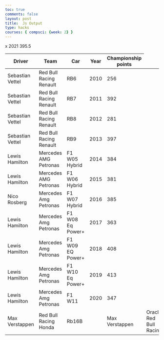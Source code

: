 ```yaml
---
toc: true
comments: false
layout: post
title:  Js Output  
type: hacks
courses: { compsci: {week: 2} }
---
```




<!-- Head contains information to Support the Document -->
<head>
    <!-- load jQuery and DataTables output style and scripts -->
    <link rel="stylesheet" type="text/css" href="https://cdn.datatables.net/1.13.4/css/jquery.dataTables.min.css">
    <script type="text/javascript" language="javascript" src="https://code.jquery.com/jquery-3.6.0.min.js"></script>
    <script>var define = null;</script>
    <script type="text/javascript" language="javascript" src="https://cdn.datatables.net/1.13.4/js/jquery.dataTables.min.js"></script>
</head>

<!-- Body contains the contents of the Document -->
<body>
    <table id="demo" class="table">
        <thead>
            <tr>
                <th>Driver</th>
                <th>Team</th>
                <th>Car</th>
                <th>Year</th>x
                <th>Championship points</th>
            </tr>
        </thead>
        <tbody>
            <tr>
                <td>Sebastian Vettel</td>
                <td>Red Bull Racing Renault</td>
                <td>RB6</td>
                <td>2010</td>
                <td>256</td>
            </tr>
            <tr>
                <td>Sebastian Vettel</td>
                <td>Red Bull Racing Renault</td>
                <td>RB7</td>
                <td>2011</td>
                <td>392</td>
            </tr>
            <tr>
                <td>Sebastian Vettel</td>
                <td>Red Bull Racing Renault</td>
                <td>RB8</td>
                <td>2012</td>
                <td>281</td>
            </tr>
            <tr>
                <td>Sebastian Vettel</td>
                <td>Red Bull Racing Renault</td>
                <td>RB9</td>
                <td>2013</td>
                <td>397</td>
            </tr>
            <tr>
                <td>Lewis Hamilton</td>
                <td>Mercedes AMG Petronas</td>
                <td>F1 W05 Hybrid</td>
                <td>2014</td>
                <td>384</td>
            </tr>
            <tr>
                <td>Lewis Hamilton</td>
                <td>Mercedes AMG Petronas</td>
                <td>F1 W06 Hybrid</td>
                <td>2015</td>
                <td>381</td>
            </tr>
            <tr>
                <td>Nico Rosberg</td>
                <td>Mercedes Amg Petronas </td>
                <td>F1 W07 Hybrid</td>
                <td>2016</td>
                <td>385</td>
            </tr>
            <tr>
                <td>Lewis Hamilton</td>
                <td>Mercedes Amg Petronas</td>
                <td>F1 W08 Eq Power+</td>
                <td>2017</td>
                <td>363</td>
            </tr>
            <tr>
                <td>Lewis Hamilton</td>
                <td> Mercedes Amg Petronas</td>
                <td>F1 W09 EQ Power+</td>
                <td>2018</td>
                <td>408</td>
            </tr>
            <tr>
                <td>Lewis Hamilton</td>
                <td>Mercedes Amg Petronas</td>
                <td>F1 W10 Eq Power+</td>
                <td>2019</td>
                <td>413</td>
            </tr>
            <tr>
                <td>Lewis Hamilton</td>
                <td>Mercedes Amg Petronas</td>
                <td>F1 W11</td>
                <td>2020</td>
                <td>347</td>
            </tr>
            <tr>
                <td>Max Verstappen</td>
                <td>Red Bull Racing Honda</td>
                <td>Rb16B</td>
                <tb>2021</td>
                <tb>395.5</td>
            </td>
            <td>
                <td>Max Verstappen</td>
                <td>Oracle Red Bull Racing</td>
                <td>RB18</td>
                <td>2022</td>
                <td>454</td>
            </td>
        </tbody>
    </table>
</body>

<!-- Script is used to embed executable code -->
<script>
    $("#demo").DataTable();
</script>